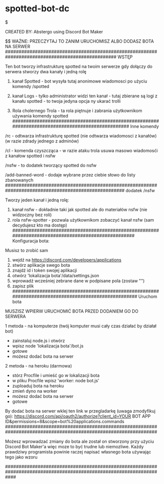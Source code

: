 # spotted-bot-dc
$$$$$$$$$$$$$$$$$$$$$$$$$$$$$$$$$$$$$$$$$$$$$$$$$$$$$$$$$$$$$$$$$$$$$$$$$$$$$$$$$$$$$$$$$

CREATED BY: Abstergo using Discord Bot Maker

$$$$$$$$$$$$$$$$$$$$$$$$$$$$$$$$$$$$$$$$$$$$$$$$$$$$$$$$$$$$$$$$$$$$$$$$$$$$$$$$$$$$$$$$$$$$$$
WAŻNE: PRZECZYTAJ TO ZANIM URUCHOMISZ ALBO DODASZ BOTA NA SERWER
#################################################################################################
WSTĘP

Ten bot tworzy infrastrukturę spotted na twoim serwerze
gdy dołączy do serwera stworzy dwa kanały i jedną rolę

1. kanał Spotted 	- bot wysyła tutaj anonimowe wiadomosci po użyciu komendy /spotted

2. kanał Logs 		- tylko administrator widzi ten kanał
			- tutaj zbierane są logi z kanału spotted
			- to twoja jedyna opcja ny ukarać trolli
3. Rola cholernego Trola	- ta rola piętnuje i zabrania użytkownikom używania komendy spotted
#################################################################################################
Inne komendy

/rc - odtwarza infrastrukturę spotted (nie odtwarza wiadomosci z kanałów)(w razie zdrady jednego z adminów)

/cl - komenda czyszcząca - w razie ataku trola usuwa masowo wiadomosći z kanałow spotted i nsfw

/nsfw - to dodatek tworzący spotted do nsfw

/add-banned-word - dodaje wybrane przez ciebie słowo do listy zbanowanych
####################################################################################################
dodatek /nsfw

Tworzy jeden kanał i jedną rolę:
1. kanał nsfw - dokładnie taki jak spotted ale do materiałów nsfw (nie widzoczny bez roli)
2. rola nsfw-spotter - pozwala użytkownikom zobaczyć kanał nsfw (sam decydujesz kto ma dostęp)
###################################################################################################
Konfiguracja bota:

Musisz to zrobić sam
1. wejdź na https://discord.com/developers/applications
2. stwórz aplikacje swego bota
3. znajdź id i token swojej aplikacji
4. otwórz 'lokalizacja bota'/data/settings.json
5. wprowadź wcześniej zebrane dane w podpisane pola (zostaw "")
6. zapisz plik
####################################################################################################
Uruchom bota

MUSZISZ WPIERW URUCHOMIĆ BOTA PRZED DODANIEM GO DO SERWERA

1 metoda - na komputerze (twój komputer musi cały czas działać by działał bot)

- zainstaluj node.js i otwórz
- wpisz node 'lokalizacja bota'/bot.js
- gotowe
- możesz dodać bota na serwer

2 metoda - na heroku (darmowa)
- stórz Procfile i umieść go w lokalizacji bota
- w pliku Procfile wpisz 'worker: node bot.js'
- zuploaduj bota na heroku
- zmień dyno na worker
- możesz dodać bota na serwer
- gotowe



By dodać bota na serwer wklej ten link w przegladarkę (uwaga zmodyfikuj go): https://discord.com/api/oauth2/authorize?client_id=YOUR BOT APP ID&permissions=8&scope=bot%20applications.commands
################################################################################################################

Możesz wprowadzać zmiany do bota ale został on stworzony przy użyciu Discord Bot Maker'a więc moze to być trudne lub niemozliwe.
Każdy prawdziwy programista powinie raczej napisać własnego bota używając tego jako wzoru

####################################################################################################################

